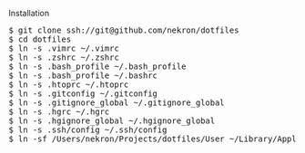 Installation

<pre>
$ git clone ssh://git@github.com/nekron/dotfiles
$ cd dotfiles
$ ln -s .vimrc ~/.vimrc
$ ln -s .zshrc ~/.zshrc
$ ln -s .bash_profile ~/.bash_profile
$ ln -s .bash_profile ~/.bashrc
$ ln -s .htoprc ~/.htoprc
$ ln -s .gitconfig ~/.gitconfig
$ ln -s .gitignore_global ~/.gitignore_global
$ ln -s .hgrc ~/.hgrc
$ ln -s .hgignore_global ~/.hgignore_global
$ ln -s .ssh/config ~/.ssh/config
$ ln -sf /Users/nekron/Projects/dotfiles/User ~/Library/Application\ Support/Sublime\ Text\ 3/Packages/
</pre>
